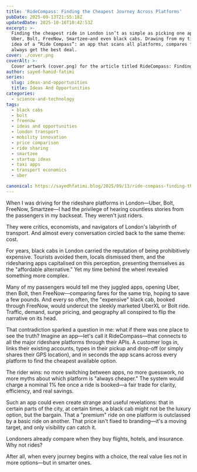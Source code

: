 ```yaml
---
title: 'RideCompass: Finding the Cheapest Journey Across Platforms'
pubDate: 2025-09-13T21:55:18Z
updatedDate: 2025-10-16T10:42:53Z
excerpt: >-
  Finding the cheapest ride in London isn’t as simple as picking one app. Prices fluctuate across
  Uber, Bolt, FreeNow, Smartzee—and even black cabs. Drawing from my time as a driver, I explore the
  idea of a “Ride Compass”: an app that scans all platforms, compares fares, and ensures passengers
  always get the best deal.
cover: ./cover.png
coverAlt: >-
  Cover artwork (cover.png) for the article titled RideCompass: Finding the Cheapest Journey Across Platforms.
author: sayed-hamid-fatimi
series:
  slug: ideas-and-opportunities
  title: Ideas And Opportunities
categories:
  - science-and-technology
tags:
  - black cabs
  - bolt
  - freenow
  - ideas and opportunities
  - london transport
  - mobility innovation
  - price comparison
  - ride sharing
  - smartzee
  - startup ideas
  - taxi apps
  - transport economics
  - uber

canonical: https://sayedhfatimi.blog/2025/09/13/ride-compass-finding-the-cheapest-journey-across-platforms/
---
```


When I was driving for the rideshare platforms in London—Uber, Bolt, FreeNow, Smartzee—I had the privilege of hearing countless stories from the passengers in my backseat. They weren't just riders.

They were critics, economists, and navigators of London's labyrinth of transport. And almost every conversation circled back to the same theme: cost.

For years, black cabs in London carried the reputation of being prohibitively expensive. Tourists avoided them, locals dismissed them, and the ridesharing apps capitalised on this perception, presenting themselves as the "affordable alternative." Yet my time behind the wheel revealed something more complex.

Many of my passengers would tell me they juggled apps, opening Uber, then Bolt, then FreeNow—comparing fares for the same trip, hoping to save a few pounds. And every so often, the "expensive" black cab, booked through FreeNow, would undercut the sleekly marketed UberXL or Bolt ride. Traffic, demand, surge pricing, and geography all conspired to flip the narrative on its head.

That contradiction sparked a question in me: what if there was one place to see the truth?
Imagine an app—let's call it RideCompass—that connects to all the major rideshare platforms through their APIs. A customer logs in, links their existing accounts, types in their pickup and drop-off (or simply shares their GPS location), and in seconds the app scans across every platform to find the cheapest available option.

The rider wins: no more switching between apps, no more guesswork, no more myths about which platform is "always cheaper." The system would charge a nominal 1% fee once a ride is booked—a fair trade for clarity, efficiency, and real savings.

Such an app could even create strange and useful revelations: that in certain parts of the city, at certain times, a black cab might not be the luxury option, but the bargain. That a "premium" ride on one platform is outclassed by a basic ride on another. That price isn't fixed to branding—it's a moving target, and only visibility can catch it.

Londoners already compare when they buy flights, hotels, and insurance. Why not rides?

After all, when every journey begins with a choice, the real value lies not in more options—but in smarter ones.
